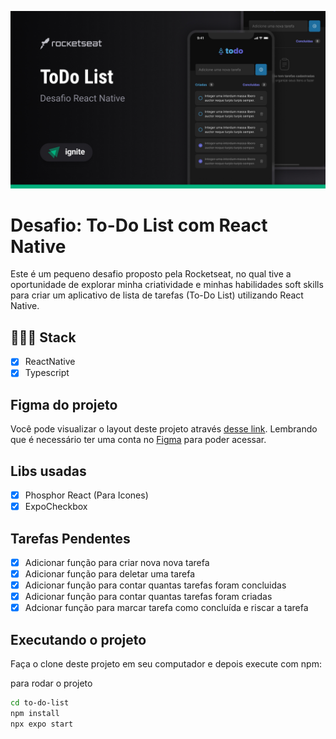 ![Alt text](Cover.jpg)


# Desafio: To-Do List com React Native
Este é um pequeno desafio proposto pela Rocketseat, no qual tive a oportunidade de explorar minha criatividade e minhas habilidades soft skills para criar um aplicativo de lista de tarefas (To-Do List) utilizando React Native.

## 👨🏽‍💻 Stack

- [x] ReactNative
- [x] Typescript 

## Figma do projeto
Você pode visualizar o layout deste projeto através [desse link](https://www.figma.com/file/bTAYGsMHkmwJh9Lij27LFV/ToDo-List-%E2%80%A2-Desafio-React-Native-Copy?fuid=1029408669370399966).
Lembrando que é necessário ter uma conta no [Figma](http://figma.com/) para poder acessar.
## Libs usadas

- [x] Phosphor React (Para Icones)
- [x] ExpoCheckbox  

## Tarefas Pendentes 

- [x] Adicionar função para criar nova nova tarefa
- [x] Adicionar função para deletar uma tarefa
- [x] Adicionar função para contar quantas tarefas foram concluidas 
- [x] Adicionar função para contar quantas tarefas foram criadas 
- [x] Adcionar função para marcar tarefa como concluída e riscar a tarefa 
## Executando o projeto

Faça o clone deste projeto em seu computador e depois execute com npm:

para rodar o projeto
```bash 
cd to-do-list
npm install
npx expo start
```
